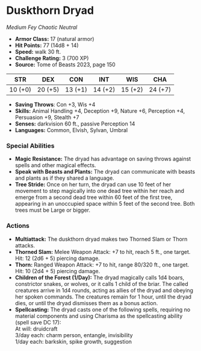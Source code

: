# Duskthorn Dryad

*Medium* *Fey* *Chaotic Neutral*

- **Armor Class:** 17 (natural armor)
- **Hit Points:** 77 (14d8 + 14)
- **Speed:** walk 30 ft.
- **Challenge Rating:** 3 (700 XP)
- **Source:** Tome of Beasts 2023, page 150

| STR | DEX | CON | INT | WIS | CHA |
| --- | --- | --- | --- | --- | --- |
| 10 (+0) | 20 (+5) | 13 (+1) | 14 (+2) | 15 (+2) | 24 (+7) |

- **Saving Throws**: Con +3, Wis +4
- **Skills:** Animal Handling +4, Deception +9, Nature +6, Perception +4, Persuasion +9, Stealth +7
- **Senses:** darkvision 60 ft., passive Perception 14
- **Languages:** Common, Elvish, Sylvan, Umbral

### Special Abilities

- **Magic Resistance:** The dryad has advantage on saving throws against spells and other magical effects.
- **Speak with Beasts and Plants:** The dryad can communicate with beasts and plants as if they shared a language.
- **Tree Stride:** Once on her turn, the dryad can use 10 feet of her movement to step magically into one dead tree within her reach and emerge from a second dead tree within 60 feet of the first tree, appearing in an unoccupied space within 5 feet of the second tree. Both trees must be Large or bigger.

### Actions

- **Multiattack:** The duskthorn dryad makes two Thorned Slam or Thorn attacks.
- **Thorned Slam:** Melee Weapon Attack: +7 to hit, reach 5 ft., one target. Hit: 12 (2d6 + 5) piercing damage.
- **Thorn:** Ranged Weapon Attack: +7 to hit, range 80/320 ft., one target. Hit: 10 (2d4 + 5) piercing damage.
- **Children of the Forest (1/Day):** The dryad magically calls 1d4 boars, constrictor snakes, or wolves, or it calls 1 child of the briar. The called creatures arrive in 1d4 rounds, acting as allies of the dryad and obeying her spoken commands. The creatures remain for 1 hour, until the dryad dies, or until the dryad dismisses them as a bonus action.
- **Spellcasting:** The dryad casts one of the following spells, requiring no material components and using Charisma as the spellcasting ability (spell save DC 17):<br>At will: druidcraft<br>3/day each: charm person, entangle, invisibility<br>1/day each: barkskin, spike growth, suggestion
